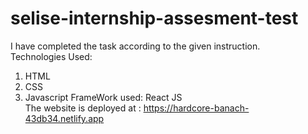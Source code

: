 # selise-internship-assesment-test
I have completed the task according to the given instruction. <br>
Technologies Used:
1. HTML
2. CSS
3. Javascript 
FrameWork used: React JS <br>
The website is deployed at : https://hardcore-banach-43db34.netlify.app <br>


